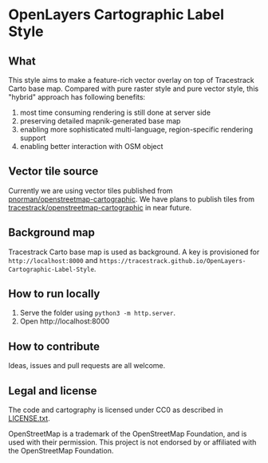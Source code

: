 # OpenLayers Cartographic Label Style

## What

This style aims to make a feature-rich vector overlay on top of Tracestrack Carto
base map. Compared with pure raster style and pure vector style, this "hybrid"
approach has following benefits:

1. most time consuming rendering is still done at server side
2. preserving detailed mapnik-generated base map
3. enabling more sophisticated multi-language, region-specific rendering support
4. enabling better interaction with OSM object

## Vector tile source

Currently we are using vector tiles published from
[pnorman/openstreetmap-cartographic](https://github.com/pnorman/openstreetmap-cartographic). We
have plans to publish tiles from
[tracestrack/openstreetmap-cartographic](https://github.com/tracestrack/openstreetmap-cartographic)
in near future.

## Background map

Tracestrack Carto base map is used as background. A key is provisioned for
`http://localhost:8000` and
`https://tracestrack.github.io/OpenLayers-Cartographic-Label-Style`.

## How to run locally

1. Serve the folder using `python3 -m http.server`.
2. Open http://localhost:8000

## How to contribute

Ideas, issues and pull requests are all welcome.

## Legal and license

The code and cartography is licensed under CC0 as described in [LICENSE.txt](LICENSE.txt).

OpenStreetMap is a trademark of the OpenStreetMap Foundation, and is used with their permission. This project is not endorsed by or affiliated with the OpenStreetMap Foundation.
